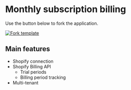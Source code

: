 # Monthly subscription billing

Use the button below to fork the application.

[![Fork template](https://img.shields.io/badge/Fork%20template-%233A0CFF?style=for-the-badge)](https://app.gadget.dev/auth/fork?domain=monthly-subscription-template.gadget.app)

## Main features

- Shopify connection
- Shopify Billing API
  - Trial periods
  - Billing period tracking
- Multi-tenant
